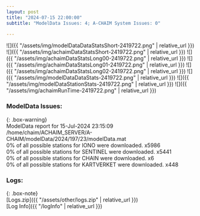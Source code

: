 ```yaml
---
layout: post
title: "2024-07-15 22:00:00"
subtitle: "ModelData Issues: 4; A-CHAIM System Issues: 0"

---
```


![]({{ "/assets/img/modelDataDataStatsShort-2419722.png" | relative_url }})
![]({{ "/assets/img/achaimDataStatsShort-2419722.png" | relative_url }})
![]({{ "/assets/img/achaimDataStatsLong00-2419722.png" | relative_url }})
![]({{ "/assets/img/achaimDataStatsLong01-2419722.png" | relative_url }})
![]({{ "/assets/img/achaimDataStatsLong02-2419722.png" | relative_url }})
![]({{ "/assets/img/modelDataDataStats-2419722.png" | relative_url }})
![]({{ "/assets/img/modelDataStationStats-2419722.png" | relative_url }})
![]({{ "/assets/img/achaimRunTime-2419722.png" | relative_url }})


### ModelData Issues:  
  
{: .box-warning}  
 ModelData report for 15-Jul-2024 23:15:09   
 /home/chaim/ACHAIM_SERVER/A-CHAIM/modelData/2024/197/23/modelData.mat   
 0% of all possible stations for IONO were downloaded. x5986   
 0% of all possible stations for SENTINEL were downloaded. x5441   
 0% of all possible stations for CHAIN were downloaded. x6   
 0% of all possible stations for KARTVERKET were downloaded. x448   
  


### Logs:  
  
{: .box-note}  
[Logs.zip]({{ "/assets/other/logs.zip" | relative_url }})  
[Log Info]({{ "/logInfo" | relative_url }})  
